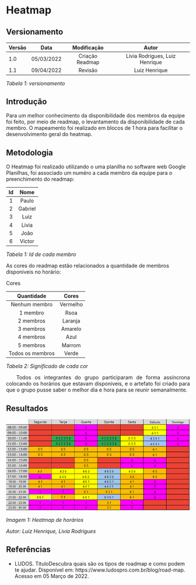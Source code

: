 # Heatmap 
## Versionamento

| Versão | Data | Modificação | Autor |
|-|-|:-:|:-:|
| 1.0 | 05/03/2022 | Criação Readmap  |  Livia Rodrigues, Luiz Henrique |
| 1.1 | 09/04/2022 | Revisão | Luiz Henrique |

*Tabela 1: versionamento*

## Introdução

Para um melhor conhecimento da disponibilidade dos membros da equipe foi feito, por meio de readmap, o levantamento da disponibilidade de cada membro. O mapeamento foi realizado em blocos de 1 hora para facilitar o desenvolvimento geral do heatmap.

## Metodologia

O Heatmap foi realizado utilizando o uma planilha no software web Google Planilhas, foi associado um numéro a cada membro da equipe para o preenchimento do readmap:

| Id | Nome | 
|:-:|:-:|
| 1 | Paulo |
| 2 | Gabriel |
| 3 | Luiz |
| 4 | Lívia |
| 5 | João |
| 6 | Victor |

*Tabela 1: Id de cada membro*

As cores do readmap estão relacionados a quantidade de membros disponiveis no horário:

Cores

| Quantidade | Cores | 
|:-:|:-:|
| Nenhum membro | Vermelho |
| 1 membro | Rsoa |
| 2 membros | Laranja |
| 3 membros | Amarelo |
| 4 membros | Azul |
| 5 membros | Marrom |
| Todos os membros | Verde |

*Tabela 2: Significado de cada cor*

<p align="justify">&emsp;&emsp;Todos os integrantes do grupo participaram de forma assíncrona colocando os horários que estavam disponíveis, e o artefato foi criado para que o grupo pusse saber o melhor dia e hora para se reunir semanalmente.</p>

## Resultados

![Heatmap](../assets/planejamento/heatmap.png)

*Imagem 1: Heatmap de horários*

*Autor: Luiz Henrique, Livia Rodrigues* 


## Referências 

- <p>LUDOS. TituloDescubra quais são os tipos de roadmap e como podem te ajudar. Disponível em: https://www.ludospro.com.br/blog/road-map. Acesso em 05 Março de 2022.</p>